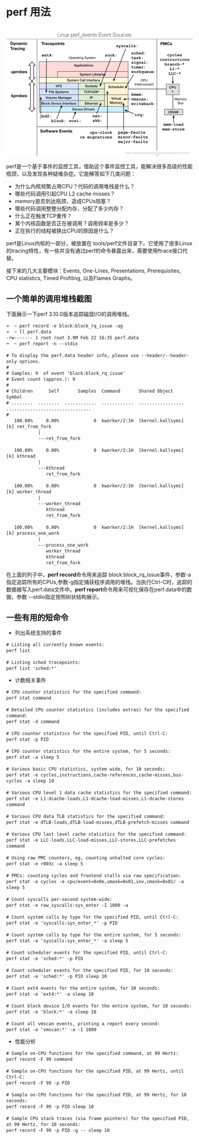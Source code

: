 # perf 用法

![png](images/perf_events_map.png)



perf是一个基于事件的监控工具，借助这个事件监控工具，能解决很多高级的性能瓶颈，以及发现各种疑难杂症。它能解答如下几类问题：

- 为什么内核频繁占用CPU？代码的调用堆栈是什么？
- 哪些代码调用引起CPU L2 cache misses？
- memory是否到达瓶颈，造成CPUs阻塞？
- 哪些代码调用整整分配内存，分配了多少内存？
- 什么正在触发TCP重传？
- 某个内核函数是否正在被调用？调用频率是多少？
- 正在执行的线程被换出CPU的原因是什么？

perf是Linux内核的一部分，被放置在 tools/perf文件目录下。它使用了很多Linux的tracing特性，有一些并没有通过perf的命令暴露出来，需要使用ftrace接口代替。

接下来的几大主要模块：Events, One-Lines, Presentations, Prerequisites, CPU statistics, Timed Profiling, 以及Flames Graphs。

## 一个简单的调用堆栈截图

下面展示一下perf 3.10.0版本追踪磁盘I/O的调用堆栈。

```
➜  ~ perf record -e block:block_rq_issue -ag 
➜  ~ ll perf.data
-rw------- 1 root root 3.9M Feb 22 16:35 perf.data
➜  ~ perf report -n --stdio

# To display the perf.data header info, please use --header/--header-only options.
#
# Samples: 9  of event 'block:block_rq_issue'
# Event count (approx.): 9
#
# Children      Self       Samples  Command       Shared Object      Symbol                          
# ........  ........  ............  ............  .................  ................................
#
   100.00%     0.00%             0  kworker/2:1H  [kernel.kallsyms]  [k] ret_from_fork               
            |
            ---ret_from_fork

   100.00%     0.00%             0  kworker/2:1H  [kernel.kallsyms]  [k] kthread                     
            |
            ---kthread
               ret_from_fork

   100.00%     0.00%             0  kworker/2:1H  [kernel.kallsyms]  [k] worker_thread               
            |
            ---worker_thread
               kthread
               ret_from_fork

   100.00%     0.00%             0  kworker/2:1H  [kernel.kallsyms]  [k] process_one_work            
            |
            ---process_one_work
               worker_thread
               kthread
               ret_from_fork
```

在上面的列子中，**perf record**命令用来追踪 block:block_rq_issue事件，参数-a指定追踪所有的CPUs,参数-g指定捕获程序调用的堆栈。当执行Ctrl-C时，追踪的数据被写入perf.data文件中。**perf report**命令用来可视化保存在perf.data中的数据，参数 --stdio指定按照树状结构展示。

## 一些有用的短命令

- 列出系统支持的事件

```
# Listing all currently known events:
perf list

# Listing sched tracepoints:
perf list 'sched:*'
```

- 计数相关事件

```
# CPU counter statistics for the specified command:
perf stat command

# Detailed CPU counter statistics (includes extras) for the specified command:
perf stat -d command

# CPU counter statistics for the specified PID, until Ctrl-C:
perf stat -p PID

# CPU counter statistics for the entire system, for 5 seconds:
perf stat -a sleep 5

# Various basic CPU statistics, system wide, for 10 seconds:
perf stat -e cycles,instructions,cache-references,cache-misses,bus-cycles -a sleep 10

# Various CPU level 1 data cache statistics for the specified command:
perf stat -e L1-dcache-loads,L1-dcache-load-misses,L1-dcache-stores command

# Various CPU data TLB statistics for the specified command:
perf stat -e dTLB-loads,dTLB-load-misses,dTLB-prefetch-misses command

# Various CPU last level cache statistics for the specified command:
perf stat -e LLC-loads,LLC-load-misses,LLC-stores,LLC-prefetches command

# Using raw PMC counters, eg, counting unhalted core cycles:
perf stat -e r003c -a sleep 5 

# PMCs: counting cycles and frontend stalls via raw specification:
perf stat -e cycles -e cpu/event=0x0e,umask=0x01,inv,cmask=0x01/ -a sleep 5

# Count syscalls per-second system-wide:
perf stat -e raw_syscalls:sys_enter -I 1000 -a

# Count system calls by type for the specified PID, until Ctrl-C:
perf stat -e 'syscalls:sys_enter_*' -p PID

# Count system calls by type for the entire system, for 5 seconds:
perf stat -e 'syscalls:sys_enter_*' -a sleep 5

# Count scheduler events for the specified PID, until Ctrl-C:
perf stat -e 'sched:*' -p PID

# Count scheduler events for the specified PID, for 10 seconds:
perf stat -e 'sched:*' -p PID sleep 10

# Count ext4 events for the entire system, for 10 seconds:
perf stat -e 'ext4:*' -a sleep 10

# Count block device I/O events for the entire system, for 10 seconds:
perf stat -e 'block:*' -a sleep 10

# Count all vmscan events, printing a report every second:
perf stat -e 'vmscan:*' -a -I 1000

```

- 性能分析

```
# Sample on-CPU functions for the specified command, at 99 Hertz:
perf record -F 99 command

# Sample on-CPU functions for the specified PID, at 99 Hertz, until Ctrl-C:
perf record -F 99 -p PID

# Sample on-CPU functions for the specified PID, at 99 Hertz, for 10 seconds:
perf record -F 99 -p PID sleep 10

# Sample CPU stack traces (via frame pointers) for the specified PID, at 99 Hertz, for 10 seconds:
perf record -F 99 -p PID -g -- sleep 10


```



